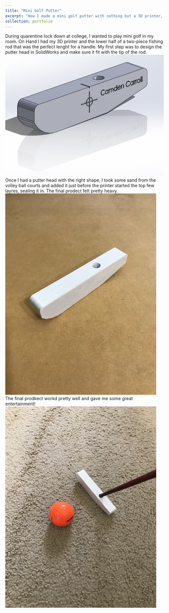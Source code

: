 ```yaml
---
title: "Mini Golf Putter"
excerpt: "How I made a mini golf putter with nothing but a 3D printer, sand, and a fishing pole<br/><img src='/images/PutterHead.JPG'>"
collection: portfolio
---
```


During quarentine lock down at college, I wanted to play mini golf in my room. On Hand I had my 3D printer and the lower half of a two-piece fishing rod that was the perfect lenght for a handle. My first step was to design the putter head in SolidWorks and make sure it fit with the tip of the rod.
<br/>
<img src='/images/PutterHead.JPG'>
<br/>
Once I had a putter head with the right shape, I took some sand from the volley ball courts and added it just before the printer started the top few layres, sealing it in. The final prodect felt pretty heavy.
<br/>
<img src='/images/PutterHead1.jpg'>
<br/>
The final prodkect workd pretty well and gave me some great entertainment!
<br/>
<img src='/images/PutterWorking.jpg'>
